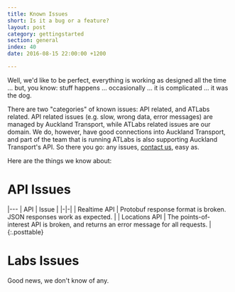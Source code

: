 ```yaml
---
title: Known Issues
short: Is it a bug or a feature?
layout: post
category: gettingstarted
section: general
index: 40
date: 2016-08-15 22:00:00 +1200

---
```


Well, we'd like to be perfect, everything is working as designed all the time ... but, you know: stuff happens ... occasionally ... it is complicated ... it was the dog. 

There are two "categories" of known issues: API related, and ATLabs related. API related issues (e.g. slow, wrong data, error messages) are managed by Auckland Transport, while ATLabs related issues are our domain. We do, however, have good connections into Auckland Transport, and part of the team that is running ATLabs is also supporting Auckland Transport's API. So there you go: any issues, [contact us](), easy as.

Here are the things we know about:

# API Issues

|---
| API | Issue |
|-|-|
| Realtime API | Protobuf response format is broken. JSON responses work as expected. |
| Locations API | The points-of-interest API is broken, and returns an error message for all requests. |
{:.posttable}

# Labs Issues

Good news, we don't know of any.
